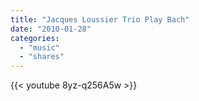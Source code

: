 ```yaml
---
title: "Jacques Loussier Trio Play Bach"
date: "2010-01-28"
categories:
  - "music"
  - "shares"
---
```


{{< youtube 8yz-q256A5w >}}
